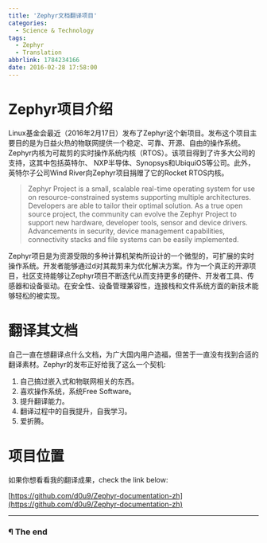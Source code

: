 ```yaml
---
title: 'Zephyr文档翻译项目'
categories:
  - Science & Technology
tags:
  - Zephyr
  - Translation
abbrlink: 1784234166
date: 2016-02-28 17:58:00
---
```


# Zephyr项目介绍

Linux基金会最近（2016年2月17日）发布了Zephyr这个新项目。发布这个项目主要目的是为日益火热的物联网提供一个稳定、可靠、开源、自由的操作系统。Zephyr内核为可裁剪的实时操作系统内核（RTOS）。该项目得到了许多大公司的支持，这其中包括英特尔、 NXP半导体、Synopsys和UbiquiOS等公司。此外，英特尔子公司Wind River向Zephyr项目捐赠了它的Rocket RTOS内核。

> Zephyr Project is a small, scalable real-time operating system for use on resource-constrained systems supporting multiple architectures. Developers are able to tailor their optimal solution. As a true open source project, the community can evolve the Zephyr Project to support new hardware, developer tools, sensor and device drivers. Advancements in security, device management capabilities, connectivity stacks and file systems can be easily implemented.

Zephyr项目是为资源受限的多种计算机架构所设计的一个微型的，可扩展的实时操作系统。开发者能够通过d对其裁剪来为优化解决方案。作为一个真正的开源项目，社区支持能够让Zephyr项目不断迭代从而支持更多的硬件、开发者工具、传感器和设备驱动。在安全性、设备管理兼容性，连接栈和文件系统方面的新技术能够轻松的被实现。

<!-- more -->

# 翻译其文档

自己一直在想翻译点什么文档，为广大国内用户造福，但苦于一直没有找到合适的翻译素材。Zephyr的发布正好给我了这么一个契机:

1. 自己搞过嵌入式和物联网相关的东西。
2. 喜欢操作系统，系统Free Software。
3. 提升翻译能力。
4. 翻译过程中的自我提升，自我学习。
5. 爱折腾。

# 项目位置

如果你想看看我的翻译成果，check the link below:

[https://github.com/d0u9/Zephyr-documentation-zh](https://github.com/d0u9/Zephyr-documentation-zh)

---

### ¶ The end

